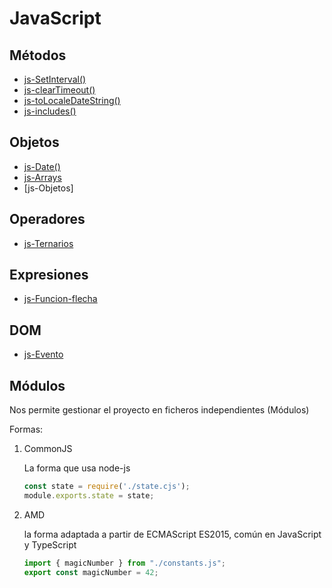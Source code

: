 # JavaScript

## Métodos

* [js-SetInterval()](https://github.com/altaskur/Apuntes/blob/main/lenguajes/JavaScript/js-SetInterval().md)
* [js-clearTimeout()](https://github.com/altaskur/Apuntes/blob/main/lenguajes/JavaScript/js-ClearTimeout().md)
* [js-toLocaleDateString()](https://github.com/altaskur/Apuntes/blob/main/lenguajes/JavaScript/js-ToLocaleDateString().md)
* [js-includes()](https://github.com/altaskur/Apuntes/blob/main/lenguajes/JavaScript/js-Includes().md)

## Objetos

* [js-Date()](https://github.com/altaskur/Apuntes/blob/main/lenguajes/JavaScript/js-Date().md)
* [js-Arrays](https://github.com/altaskur/Apuntes/blob/main/lenguajes/JavaScript/js-Arrays().md)
* [js-Objetos]

## Operadores

* [js-Ternarios](https://github.com/altaskur/Apuntes/blob/main/lenguajes/JavaScript/js-SetInterval().md)

## Expresiones

* [js-Funcion-flecha](https://github.com/altaskur/Apuntes/blob/main/lenguajes/JavaScript/js-Funcion-flecha().md)

## DOM

* [js-Evento](https://github.com/altaskur/Apuntes/blob/main/lenguajes/JavaScript/js-Evento.md)

## Módulos

Nos permite gestionar el proyecto en ficheros independientes (Módulos)

Formas:

1. CommonJS

    La forma que usa node-js

    ```js
    const state = require('./state.cjs');
    module.exports.state = state;
    ```

2. AMD

    la forma adaptada a partir de ECMAScript ES2015, común en
    JavaScript y TypeScript

    ```js
    import { magicNumber } from "./constants.js";
    export const magicNumber = 42;
    ```
